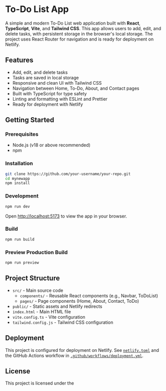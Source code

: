 # To-Do List App

A simple and modern To-Do List web application built with **React**, **TypeScript**, **Vite**, and **Tailwind CSS**. This app allows users to add, edit, and delete tasks, with persistent storage in the browser's local storage. The project uses React Router for navigation and is ready for deployment on Netlify.

## Features

- Add, edit, and delete tasks
- Tasks are saved in local storage
- Responsive and clean UI with Tailwind CSS
- Navigation between Home, To-Do, About, and Contact pages
- Built with TypeScript for type safety
- Linting and formatting with ESLint and Prettier
- Ready for deployment with Netlify

## Getting Started

### Prerequisites

- Node.js (v18 or above recommended)
- npm

### Installation

```sh
git clone https://github.com/your-username/your-repo.git
cd mynewapp
npm install
```

### Development

```sh
npm run dev
```

Open [http://localhost:5173](http://localhost:5173) to view the app in your browser.

### Build

```sh
npm run build
```

### Preview Production Build

```sh
npm run preview
```

## Project Structure

- `src/` - Main source code
  - `components/` - Reusable React components (e.g., Navbar, ToDoList)
  - `pages/` - Page components (Home, About, Contact, ToDo)
- `public/` - Static assets and Netlify redirects
- `index.html` - Main HTML file
- `vite.config.ts` - Vite configuration
- `tailwind.config.js` - Tailwind CSS configuration

## Deployment

This project is configured for deployment on Netlify. See [`netlify.toml`](netlify.toml) and the GitHub Actions workflow in [`.github/workflows/deployment.yml`](.github/workflows/deployment.yml).

## License

This project is licensed under the